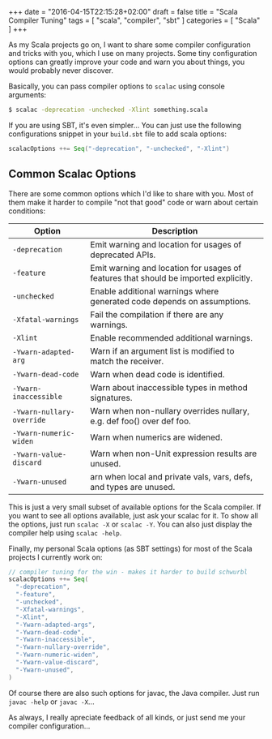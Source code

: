 +++
date = "2016-04-15T22:15:28+02:00"
draft = false
title = "Scala Compiler Tuning"
tags = [ "scala", "compiler", "sbt" ]
categories = [ "Scala" ]
+++

As my Scala projects go on, I want to share some compiler configuration and tricks with you, which I use on many 
projects. Some tiny configuration options can greatly improve your code and warn you about things, you would probably 
never discover.

Basically, you can pass compiler options to `scalac` using console arguments:

```bash
$ scalac -deprecation -unchecked -Xlint something.scala
```

If you are using SBT, it's even simpler... You can just use the following configurations snippet in your `build.sbt` 
file to add scala options:

```scala
scalacOptions ++= Seq("-deprecation", "-unchecked", "-Xlint")
```

## Common Scalac Options

There are some common options which I'd like to share with you. Most of them make it harder to compile "not that good" 
code or warn about certain conditions:

| Option                    | Description                                                                               |
| ------------------------- | ----------------------------------------------------------------------------------------- |
| `-deprecation`            | Emit warning and location for usages of deprecated APIs.                                  |
| `-feature`                | Emit warning and location for usages of features that should be imported explicitly.      |
| `-unchecked`              | Enable additional warnings where generated code depends on assumptions.                   |
| `-Xfatal-warnings`        | Fail the compilation if there are any warnings.                                           |
| `-Xlint`                  | Enable recommended additional warnings.                                                   |
| `-Ywarn-adapted-arg`      | Warn if an argument list is modified to match the receiver.                               |
| `-Ywarn-dead-code`        | Warn when dead code is identified.                                                        |
| `-Ywarn-inaccessible`     | Warn about inaccessible types in method signatures.                                       |
| `-Ywarn-nullary-override` | Warn when non-nullary overrides nullary, e.g. def foo() over def foo.                     |
| `-Ywarn-numeric-widen`    | Warn when numerics are widened.                                                           |
| `-Ywarn-value-discard`    | Warn when non-Unit expression results are unused.                                         |
| `-Ywarn-unused`           | arn when local and private vals, vars, defs, and types are unused.                        |

This is just a very small subset of available options for the Scala compiler. If you want to see all options available, 
just ask your scalac for it. To show all the options, just run `scalac -X` or `scalac -Y`. You can also just display 
the compiler help using `scalac -help`.

Finally, my personal Scala options (as SBT settings) for most of the Scala projects I currently work on:

```scala
// compiler tuning for the win - makes it harder to build schwurbl
scalacOptions ++= Seq(
  "-deprecation",
  "-feature",
  "-unchecked",
  "-Xfatal-warnings",
  "-Xlint",
  "-Ywarn-adapted-args",
  "-Ywarn-dead-code",
  "-Ywarn-inaccessible",
  "-Ywarn-nullary-override",
  "-Ywarn-numeric-widen",
  "-Ywarn-value-discard",
  "-Ywarn-unused",
)
```

Of course there are also such options for javac, the Java compiler. Just run `javac -help` or `javac -X`...

As always, I really apreciate feedback of all kinds, or just send me your compiler configuration...
